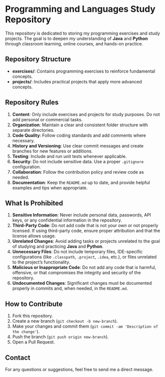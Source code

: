 # Programming and Languages Study Repository

This repository is dedicated to storing my programming exercises and study projects. The goal is to deepen my understanding of **Java** and **Python** through classroom learning, online courses, and hands-on practice.

## Repository Structure

- **exercises/**: Contains programming exercises to reinforce fundamental concepts.
- **projects/**: Includes practical projects that apply more advanced concepts.

## Repository Rules

1. **Content**: Only include exercises and projects for study purposes. Do not add personal or commercial tasks.
2. **Organization**: Maintain a clear and consistent folder structure with separate directories.
3. **Code Quality**: Follow coding standards and add comments where necessary.
4. **History and Versioning**: Use clear commit messages and create branches for new features or additions.
5. **Testing**: Include and run unit tests whenever applicable.
6. **Security**: Do not include sensitive data. Use a proper `.gitignore` configuration.
7. **Collaboration**: Follow the contribution policy and review code as needed.
8. **Documentation**: Keep the `README.md` up to date, and provide helpful examples and tips when appropriate.

## What Is Prohibited

1. **Sensitive Information**: Never include personal data, passwords, API keys, or any confidential information in the repository.
2. **Third-Party Code**: Do not add code that is not your own or not properly licensed. If using third-party code, ensure proper attribution and that the license allows usage.
3. **Unrelated Changes**: Avoid adding tasks or projects unrelated to the goal of studying and practicing **Java** and **Python**.
4. **Unnecessary Files**: Do not include temporary files, IDE-specific configurations (like `.classpath`, `.project`, `.idea`, etc.), or files unrelated to the project’s functionality.
5. **Malicious or Inappropriate Code**: Do not add any code that is harmful, offensive, or that compromises the integrity and security of the repository.
6. **Undocumented Changes**: Significant changes must be documented properly in commits and, when needed, in the `README.md`.

## How to Contribute

1. Fork this repository.
2. Create a new branch (`git checkout -b new-branch`).
3. Make your changes and commit them (`git commit -am 'Description of the change'`).
4. Push the branch (`git push origin new-branch`).
5. Open a Pull Request.

## Contact

For any questions or suggestions, feel free to send me a direct message.
